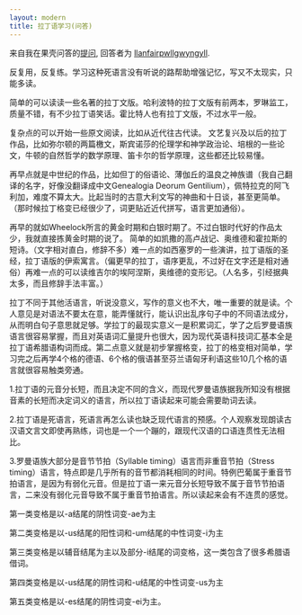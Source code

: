 ```yaml
---
layout: modern
title: 拉丁语学习(问答)
---
```


来自我在果壳问答的<a href="http://www.guokr.com/post/439337/">提问</a>, 回答者为 <a href="http://www.guokr.com/i/0198315148/">llanfairpwllgwyngyll</a>.

反复用，反复练。学习这种死语言没有听说的路帮助增强记忆，写又不太现实，只能多读。

简单的可以读读一些名著的拉丁文版。哈利波特的拉丁文版有前两本，罗琳监工，质量不错，有不少拉丁语笑话。霍比特人也有拉丁文版，不过水平一般。

复杂点的可以开始一些原文阅读，比如从近代往古代读。
文艺复兴及以后的拉丁作品，比如弥尔顿的两篇檄文，斯宾诺莎的伦理学和神学政治论、培根的一些论文，牛顿的自然哲学的数学原理、笛卡尔的哲学原理，这些都还比较易懂。

再早点就是中世纪的作品，比如但丁的俗语论、薄伽丘的温良之神族谱（我自己翻译的名字，好像没翻译成中文Genealogia Deorum Gentilium），佩特拉克的阿飞利加，难度不算太大。比起当时的古意大利文写的神曲和十日谈，甚至更简单。（那时候拉丁格变已经很少了，词更贴近近代拼写，语言更加通俗）。

再早的就如Wheelock所言的黄金时期和白银时期了。不过白银时代好的作品太少，我就直接拣黄金时期的说了。
简单的如凯撒的高卢战记、奥维德和霍拉斯的短诗。（文字相对直白，修辞不多）难一点的如西塞罗的一些演讲，拉丁语版的圣经，拉丁语版的伊索寓言。（偏更早的拉丁，语序更乱，不过好在文字还是相对通俗）再难一点的可以读维吉尔的埃阿涅斯，奥维德的变形记。（人名多，引经据典太多，而且修辞手法丰富。）


拉丁不同于其他活语言，听说没意义，写作的意义也不大，唯一重要的就是读。个人意见是对语法不要太在意，能弄懂就行，能认识出乱序句子中的不同语法成分，从而明白句子意思就足够。学拉丁的最现实意义一是积累词汇，学了之后罗曼语族语言很容易掌握，而且对英语词汇量提升也很大，因为现代英语科技词汇基本全是拉丁语希腊语构词而成。第二点意义就是初步掌握格变，拉丁的格变相对简单，学习完之后再学4个格的德语、6个格的俄语甚至芬兰语匈牙利语这些10几个格的语言就很容易触类旁通。


1.拉丁语的元音分长短，而且决定不同的含义，而现代罗曼语族据我所知没有根据音素的长短而决定词义的语言，所以拉丁语读起来可能会需要助词去读。

2.拉丁语是死语言，死语言再怎么读也缺乏现代语言的预感。个人观察发现朗读古汉语文言文即使再熟练，词也是一个一个蹦的，跟现代汉语的口语连贯性无法相比。

3.罗曼语族大部分是音节节拍（Syllable timing）语言而非重音节拍（Stress timing）语言，特点即是几乎所有的音节都消耗相同的时间。特例巴葡属于重音节拍语言，是因为有弱化元音。但是拉丁语一来元音分长短导致不属于音节节拍语言，二来没有弱化元音导致不属于重音节拍语言。所以读起来会有不连贯的感觉。



第一类变格是以-a结尾的阴性词变-ae为主

第二类变格是以-us结尾的阳性词和-um结尾的中性词变-i为主

第三类变格是以辅音结尾为主以及部分-i结尾的词变格，这一类包含了很多希腊语借词。

第四类变格是以-us结尾的阴性词和-u​结尾的中性词变-us为主

第五类变格是以-es结尾的阴性词变-ei为主。